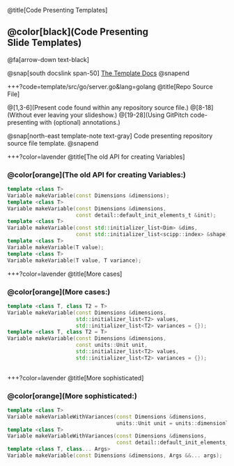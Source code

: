 @title[Code Presenting Templates]

## @color[black](Code Presenting<br>Slide Templates)

@fa[arrow-down text-black]

@snap[south docslink span-50]
[The Template Docs](https://gitpitch.com/docs/the-template)
@snapend


+++?code=template/src/go/server.go&lang=golang
@title[Repo Source File]

@[1,3-6](Present code found within any repository source file.)
@[8-18](Without ever leaving your slideshow.)
@[19-28](Using GitPitch code-presenting with (optional) annotations.)

@snap[north-east template-note text-gray]
Code presenting repository source file template.
@snapend


+++?color=lavender
@title[The old API for creating Variables]

### @color[orange](The old API for creating Variables:)


```cpp
template <class T> 
Variable makeVariable(const Dimensions &dimensions);
template <class T> 
Variable makeVariable(const Dimensions &dimensions, 
                      const detail::default_init_elements_t &init);
template <class T> 
Variable makeVariable(const std::initializer_list<Dim> &dims, 
                      const std::initializer_list<scipp::index> &shape);
template <class T> 
Variable makeVariable(T value);
template <class T>
Variable makeVariable(T value, T variance);
```

+++?color=lavender
@title[More cases]

### @color[orange](More cases:)


```cpp
template <class T, class T2 = T> 
Variable makeVariable(const Dimensions &dimensions, 
                      std::initializer_list<T2> values, 
                      std::initializer_list<T2> variances = {});
template <class T, class T2 = T> 
Variable makeVariable(const Dimensions &dimensions, 
                      const units::Unit unit,
                      std::initializer_list<T2> values, 
                      std::initializer_list<T2> variances = {});
                      
```
                      
+++?color=lavender
@title[More sophisticated]

### @color[orange](More sophisticated:)


```cpp
template <class T> 
Variable makeVariableWithVariances(const Dimensions &dimensions, 
                                   units::Unit unit = units::dimensionless);
template <class T> 
Variable makeVariableWithVariances(const Dimensions &dimensions, 
                                   const detail::default_init_elements_t &init);
template <class T, class... Args> 
Variable makeVariable(const Dimensions &dimensions, Args &&... args);
```

